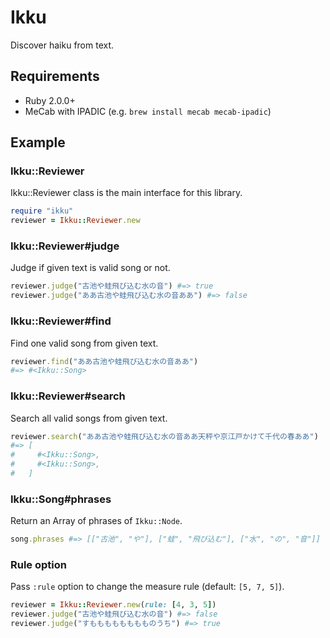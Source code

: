 # Ikku
Discover haiku from text.

## Requirements
- Ruby 2.0.0+
- MeCab with IPADIC (e.g. `brew install mecab mecab-ipadic`)

## Example
### Ikku::Reviewer
Ikku::Reviewer class is the main interface for this library.

```rb
require "ikku"
reviewer = Ikku::Reviewer.new
```

### Ikku::Reviewer#judge
Judge if given text is valid song or not.

```rb
reviewer.judge("古池や蛙飛び込む水の音") #=> true
reviewer.judge("ああ古池や蛙飛び込む水の音ああ") #=> false
```

### Ikku::Reviewer#find
Find one valid song from given text.

```rb
reviewer.find("ああ古池や蛙飛び込む水の音ああ")
#=> #<Ikku::Song>
```

### Ikku::Reviewer#search
Search all valid songs from given text.

```rb
reviewer.search("ああ古池や蛙飛び込む水の音ああ天秤や京江戸かけて千代の春ああ")
#=> [
#     #<Ikku::Song>,
#     #<Ikku::Song>,
#   ]
```

### Ikku::Song#phrases
Return an Array of phrases of `Ikku::Node`.

```rb
song.phrases #=> [["古池", "や"], ["蛙", "飛び込む"], ["水", "の", "音"]]
```

### Rule option
Pass `:rule` option to change the measure rule (default: `[5, 7, 5]`).

```rb
reviewer = Ikku::Reviewer.new(rule: [4, 3, 5])
reviewer.judge("古池や蛙飛び込む水の音") #=> false
reviewer.judge("すもももももももものうち") #=> true
```
